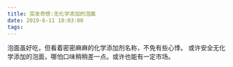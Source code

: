 ```yaml
---
title: 突发奇想:无化学添加的泡面
date: 2019-6-11 10:03:00
tags:
---
```

泡面虽好吃，但看着密密麻麻的化学添加剂名称，不免有些心悸。
或许安全无化学添加的泡面，哪怕口味稍稍差一点。或许也能有一定市场。